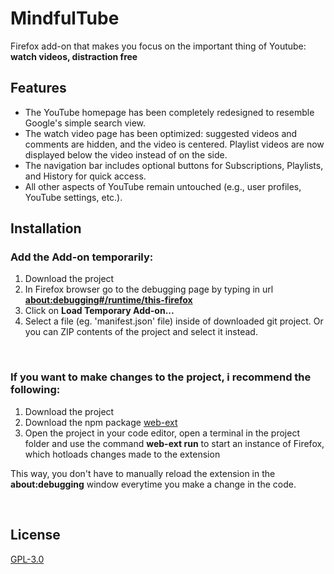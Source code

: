 # MindfulTube

Firefox add-on that makes you focus on the important thing of Youtube: <b> watch videos, distraction free </b>

## Features

- The YouTube homepage has been completely redesigned to resemble Google's simple search view.
- The watch video page has been optimized: suggested videos and comments are hidden, and the video is centered. Playlist videos are now displayed below the video instead of on the side.
- The navigation bar includes optional buttons for Subscriptions, Playlists, and History for quick access.
- All other aspects of YouTube remain untouched (e.g., user profiles, YouTube settings, etc.).

## Installation

### Add the Add-on temporarily:
1. Download the project
2. In Firefox browser go to the debugging page by typing in url <b>[about:debugging#/runtime/this-firefox](about:debugging#/runtime/this-firefox)</b>
4. Click on <b>Load Temporary Add-on...</b>
5. Select a file (eg. 'manifest.json' file) inside of downloaded git project. Or you can ZIP contents of the project and select it instead.

<br>

### If you want to make changes to the project, i recommend the following:
1. Download the project
2. Download the npm package [web-ext](https://www.npmjs.com/package/web-ext)
3. Open the project in your code editor, open a terminal in the project folder and use the command <b>web-ext run</b> to start an instance of Firefox, which hotloads changes made to the extension 

This way, you don't have to manually reload the extension in the <b>about:debugging</b> window everytime you make a change in the code.

<br>

## License

[GPL-3.0](https://github.com/Vulpelo/hide-youtube-shorts/blob/master/LICENCE.md)

